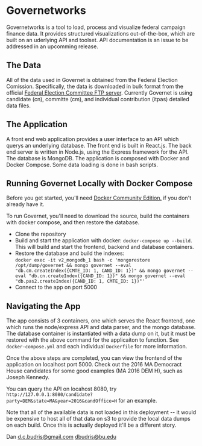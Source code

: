 # Governetworks
Governetworks is a tool to load, process and visualize federal campaign finance data.  It provides structured visualizations out-of-the-box, which are built on an uderlying API and toolset.  API documentation is an issue to be addressed in an upcomming release.

## The Data
All of the data used in Governet is obtained from the Federal Election Comission.  Specifically, the data is downloaded in bulk format from the official [Federal Election Committee FTP server](https://cg-519a459a-0ea3-42c2-b7bc-fa1143481f74.s3-us-gov-west-1.amazonaws.com/bulk-downloads/index.html).  Currently Governet is using candidate (cn), committe (cm), and individual contribution (itpas) detailed data files.  

## The Application
A front end web application provides a user interface to an API which querys an underlying database.  The front end is built in React.js.  The back end server is written in Node.js, using the Express framework for the API.  The database is MongoDB.    The application is composed with Docker and Docker Compose.  Some data loading is done in bash scripts.

## Running Governet Locally with Docker Compose
Before you get started, you'll need [Docker Community Edition.](https://docs.docker.com/install/) if you don't already have it.

To run Governet, you'll need to download the source, build the containers with docker compose, and then restore the database.

- Clone the repository
- Build and start the application with docker: `docker-compose up --build`.  This will build and start the frontend, backend and database containers. 
- Restore the database and build the indexes:  
    `docker exec -it v2_mongodb_1 bash -c 'mongorestore /opt/dump/governet && mongo governet --eval "db.cm.createIndex({CMTE_ID: 1, CAND_ID: 1})" && mongo governet --eval "db.cn.createIndex({CAND_ID: 1})" && mongo governet --eval "db.pas2.createIndex({CAND_ID: 1, CMTE_ID: 1})"'`
- Connect to the app on port 5000

## Navigating the App

The app consists of 3 containers, one which serves the React frontend, one which runs the node/express API and data parser, and the mongo database.  The database container is instantiated with a data dump on it, but it must be restored with the above command for the applicaiton to function.  See `docker-compose.yml` and each individual `Dockerfile` for more information.

Once the above steps are completed, you can view the frontend of the application on localhost port 5000.  Check out the 2016 MA Democract House candidates for some good examples (MA 2016 DEM H), such as Joseph Kennedy.

You can query the API on locahost 8080, try `http://127.0.0.1:8080/candidate?party=DEM&state=MA&year=2016&candOffice=H` for an example.

Note that all of the available data is not loaded in this deployment -- it would be expensive to host all of that data on s3 to provide the local data dumps on each build.  Once this is actually deployed it'll be a different story.  

Dan
d.c.budris@gmail.com
dbudris@bu.edu

